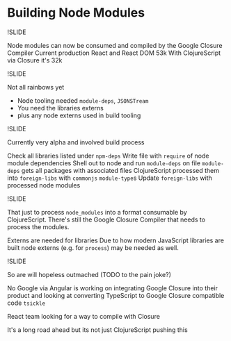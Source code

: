# Building Node Modules

!SLIDE

Node modules can now be consumed and compiled by the Google Closure Compiler
Current production React and React DOM 53k
With ClojureScript via Closure it's 32k

!SLIDE

Not all rainbows yet

- Node tooling needed `module-deps`, `JSONSTream`
- You need the libraries externs
- plus any node externs used in build tooling

!SLIDE

Currently very alpha and involved build process

Check all libraries listed under `npm-deps`
Write file with `require` of node module dependencies
Shell out to node and run `module-deps` on file
`module-deps` gets all packages with associated files
ClojureScript processed them into `foreign-libs` with  `commonjs` `module-type`s
Update `foreign-libs` with processed node modules

!SLIDE

That just to process `node_modules` into a format consumable by ClojureScript. There's still the Google Closure Compiler that needs to process the modules.

Externs are needed for libraries
Due to how modern JavaScript libraries are built node externs (e.g. for `process`) may be needed as well.

!SLIDE

So are will hopeless outmached (TODO to the pain joke?)

No Google via Angular is working on integrating Google Closure into their product and looking at converting TypeScript to Google Closure compatible code `tsickle`

React team looking for a way to compile with Closure

It's a long road ahead but its not just ClojureScript pushing this
